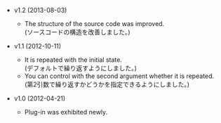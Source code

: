 * v1.2 (2013-08-03)
    * The structure of the source code was improved.  
      (ソースコードの構造を改善しました。)

* v1.1 (2012-10-11)
	* It is repeated with the initial state.  
	  (デフォルトで繰り返すようにしました。)
	* You can control with the second argument whether it is repeated.  
	  (第2引数で繰り返すかどうかを指定できるようにしました。)

* v1.0 (2012-04-21)
	* Plug-in was exhibited newly.

